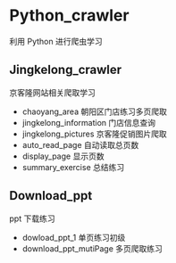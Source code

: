 # Python_crawler

利用 Python 进行爬虫学习

## Jingkelong_crawler

京客隆网站相关爬取学习

- chaoyang_area 朝阳区门店练习多页爬取
- jingkelong_information 门店信息查询
- jingkelong_pictures 京客隆促销图片爬取
- auto_read_page 自动读取总页数
- display_page 显示页数
- summary_exercise 总结练习

## Download_ppt

ppt 下载练习

- dowload_ppt_1 单页练习初级
- download_ppt_mutiPage 多页爬取练习
